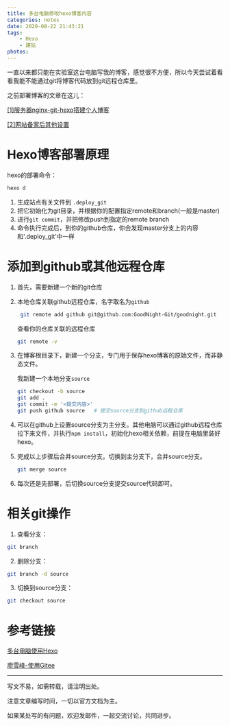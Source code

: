 ```yaml
---
title: 多台电脑修改hexo博客内容
categories: notes
date: 2020-08-22 21:43:21
tags:
	- Hexo
	- 建站
photos:
---
```








一直以来都只能在实验室这台电脑写我的博客，感觉很不方便，所以今天尝试着看看我能不能通过git将博客代码放到git远程仓库里。

之前部署博客的文章在这儿：

[[1]服务器nginx-git-hexo搭建个人博客]([http://www.goodnight.wiki/2020/06/26/%E6%9C%8D%E5%8A%A1%E5%99%A8nginx-git-hexo%E6%90%AD%E5%BB%BA%E4%B8%AA%E4%BA%BA%E5%8D%9A%E5%AE%A2/](http://www.goodnight.wiki/2020/06/26/服务器nginx-git-hexo搭建个人博客/))

[[2]网站备案后其他设置]([http://www.goodnight.wiki/2020/07/07/%E7%BD%91%E7%AB%99%E5%A4%87%E6%A1%88%E5%90%8E%E5%85%B6%E4%BB%96%E8%AE%BE%E7%BD%AE/](http://www.goodnight.wiki/2020/07/07/网站备案后其他设置/))

# Hexo博客部署原理



hexo的部署命令：

```bash
hexo d
```

1. 生成站点有关文件到 `.deploy_git`
2. 把它初始化为git目录，并根据你的配置指定remote和branch(一般是master)
3. 进行`git commit`，并把修改push到指定的remote branch
4. 命令执行完成后，到你的github仓库，你会发现master分支上的内容和'.deploy_git'中一样

# 添加到github或其他远程仓库

1. 首先，需要新建一个新的git仓库

2. 本地仓库关联github远程仓库，名字取名为`github`

   ```bash
    git remote add github git@github.com:GoodNight-Git/goodnight.git
   ```

   查看你的仓库关联的远程仓库

   ```bash
   git remote -v
   ```

   

3. 在博客根目录下，新建一个分支，专门用于保存hexo博客的原始文件，而非静态文件。

   我新建一个本地分支`source`

   ```bash
   git checkout -b source
   git add .
   git commit -m '<提交内容>'
   git push github source   # 提交source分支到github远程仓库
   ```

   

4. 可以在github上设置source分支为主分支。其他电脑可以通过github远程仓库拉下来文件，并执行`npm install`，初始化hexo相关依赖，前提在电脑里装好hexo。

5. 完成以上步骤后合并source分支。切换到主分支下，合并source分支。

   ```bash
   git merge source
   ```

   

6. 每次还是先部署，后切换source分支提交source代码即可。

# 相关git操作

1. 查看分支：

```bash
git branch
```

2. 删除分支：

```bash
git branch -d source
```

3. 切换到source分支：

```bash
git checkout source
```





# 参考链接

[多台电脑使用Hexo](https://www.jianshu.com/p/4bcf2848b3fc)

[廖雪峰-使用Gitee](https://www.liaoxuefeng.com/wiki/896043488029600/1163625339727712)

---

写文不易，如需转载，请注明出处。

注意文章编写时间，一切以官方文档为主。

如果某处写的有问题，欢迎发邮件，一起交流讨论，共同进步。